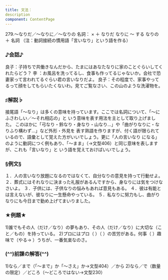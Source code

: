 ```yaml
---
title: 文法：
description
component: ContentPage
---
```



279.～なりだ／～なりに／～なりの
名詞： × ＋ なりだ なりに ～ する
なりの ＋ 名詞
（注：動詞接続の慣用語「言いなり」という語を作る）
### ♪会話♪
良子：子持ちで共働きなんだから、たまにはあなたなりに家のことぐらいしてくれたらどう？
李 ：お風呂を洗ってるし、食事も作ってるじゃないか。会社で恐妻家って言われてるぐらい君の言いなりだよ。 良子：その程度で、家事やってるって顔をしてもらいたくないわ。見てご覧なさい、この山のような洗濯物を。
### ♯解説♭
接尾語「～なり」は多くの意味を持っています。ここでは名詞について、「～にふさわしい／～それ相応の」と いう意味を表す用法を主として取り上げました。
このほかに「弓なり・鈴なり・身なり・山なり…」や「曲がりなりに・なりふり構わず…」など外形・外見を 表す熟語を作りますが、付く語が限られているので、語彙として覚えた方がいいでしょう。更に「人の言いなり になる」のように動詞につく例もあり、「～まま」（→文型406）と同じ意味を表しますが、これも「言いなり」と いう語を覚えておけばいいでしょう。
### §例文§
１．人の言いなり放題になるのではなくて、自分なりの意見を持って行動せよ。
２．葬式にはそれなりに決まった礼服があるんですから、身なりには気をつけなさいよ。
３．子供には、子供なりの悩みもあれば意見もある。
４．彼は有能とは言えないが、彼なりに一生懸命やっている。
５．私なりに努力もし、曲がりなりにも今日まで勤め上げてまいりました。
### ★例題★
1)誰でもその人（だけ／なり）の夢もあり、その人（だけ／なり）に大切な（こと／もの）を持っている。
2)プロにはプロ（ ）（ ）の苦労がある。何事（ ）趣味で（やる→ ）うちが、一番気楽なのさ。
### (^^)前課の解答(^^)
1)なら／まで（「～まで」か「～さえ」か→文型404）／から
2)なら／で（数量の限定）／どころ（～どころではない→文型230）
